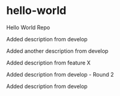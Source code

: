 # hello-world
Hello World Repo

Added description from develop

Added another description from develop

Added description from feature X

Added description from develop - Round 2

Added description from develop

